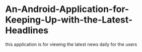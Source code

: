 # An-Android-Application-for-Keeping-Up-with-the-Latest-Headlines
 this application is for viewing the latest news daily for the users
